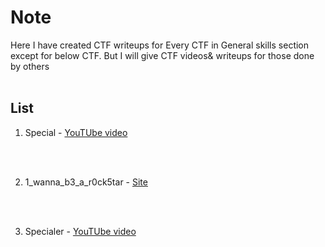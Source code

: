 # Note

Here I have created CTF writeups for Every CTF in General skills section except for below CTF. But I will give CTF videos& writeups for those done by others <br><br>

## List


1. Special - [YouTUbe video](https://www.youtube.com/watch?v=ukeBAbfiz2k)

<br><br>

2. 1_wanna_b3_a_r0ck5tar - [Site](https://github.com/Dvd848/CTFs/blob/master/2019_picoCTF/1_wanna_b3_a_r0ck5tar.md)

<br><br>

3. Specialer - [YouTUbe video](https://www.youtube.com/watch?v=OR-DNz5dksY)